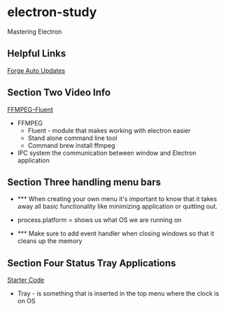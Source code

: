 # electron-study
Mastering Electron
## Helpful Links

[Forge Auto Updates](https://test.com)
## Section Two Video Info 

[FFMPEG-Fluent](https://www.npmjs.com/package/fluent-ffmpeg)

- FFMPEG
    - Fluent - module that makes working with electron easier
    - Stand alone command line tool 
    - Command  brew install ffmpeg
- IPC system the communication between window and Electron application 

## Section Three handling menu bars
 - *** When creating your own menu it's important to know that it takes away all basic functionality like minimizing application or quitting out. 

 - process.platform = shows us what OS we are running on

 - *** Make sure to add event handler when closing windows so that it cleans up the memory
 
## Section Four Status Tray Applications
[Starter Code](https://github.com/StephenGrider/ElectronCode)

- Tray - is something that is inserted in the top menu where the clock is on OS

